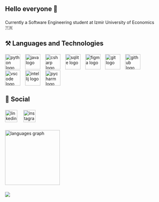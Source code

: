 <h2 align="left">Hello everyone 👋</h2>

###

<p align="left">Currently a Software Engineering student at Izmir University of Economics 🇹🇷</p>

###

<h2 align="left">⚒️ Languages and Technologies</h2>

###

<div align="left">
  <img src="https://skillicons.dev/icons?i=py" height="50" alt="python logo"  />
  <img width="8" />
  <img src="https://skillicons.dev/icons?i=java" height="50" alt="java logo"  />
  <img width="8" />
  <img src="https://skillicons.dev/icons?i=cs" height="50" alt="csharp logo"  />
  <img width="8" />
  <img src="https://skillicons.dev/icons?i=sqlite" height="50" alt="sqlite logo"  />
  <img width="8" />
  <img src="https://skillicons.dev/icons?i=figma" height="50" alt="figma logo"  />
  <img width="8" />
  <img src="https://skillicons.dev/icons?i=git" height="50" alt="git logo"  />
  <img width="8" />
  <img src="https://skillicons.dev/icons?i=github" height="50" alt="github logo"  />
  <img width="8" />
  <img src="https://skillicons.dev/icons?i=vscode" height="50" alt="vscode logo"  />
  <img width="8" />
  <img src="https://cdn.jsdelivr.net/gh/devicons/devicon/icons/intellij/intellij-original.svg" height="50" alt="intellij logo"  />
  <img width="8" />
  <img src="https://cdn.jsdelivr.net/gh/devicons/devicon/icons/pycharm/pycharm-original.svg" height="50" alt="pycharm logo"  />
</div>

###

<h2 align="left">🪩 Social</h2>

###

<div align="left">
  <img src="https://skillicons.dev/icons?i=linkedin" height="40" alt="linkedin logo"  />
  <img width="12" />
  <img src="https://skillicons.dev/icons?i=instagram" height="40" alt="instagram logo"  />
</div>

###

<div align="left">
  <img src="https://github-readme-stats.vercel.app/api/top-langs?username=kerimkarakan&locale=en&hide_title=false&layout=compact&card_width=320&langs_count=12&theme=dark&hide_border=false&order=2" height="180" alt="languages graph"  />
</div>

###

<div align="left">
  <img src="https://visitor-badge.laobi.icu/badge?page_id=kerimkarakan.kerimkarakan&right_color=black&left_text=Viewers"  />
</div>

###
